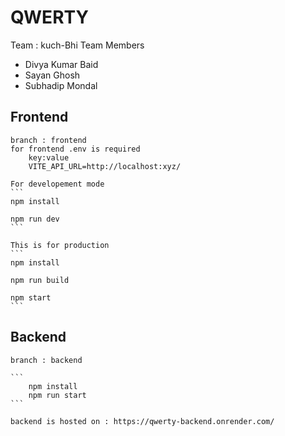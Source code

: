 # QWERTY

 Team : kuch-Bhi
 Team Members 
 -  Divya Kumar Baid
 - Sayan Ghosh
 - Subhadip Mondal

 ## Frontend

    branch : frontend
    for frontend .env is required
        key:value
        VITE_API_URL=http://localhost:xyz/

    For developement mode 
    ```
    npm install 

    npm run dev
    ```

    This is for production
    ```
    npm install

    npm run build

    npm start
    ```

## Backend

    branch : backend

    ```
        npm install
        npm run start
    ```

    backend is hosted on : https://qwerty-backend.onrender.com/